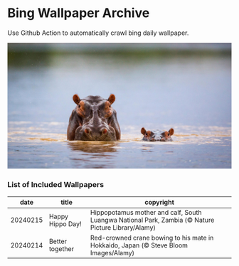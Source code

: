 # Bing Wallpaper Archive

Use Github Action to automatically crawl bing daily wallpaper.

![Happy Hippo Day!](./archive/20240215.jpg)

### List of Included Wallpapers

|date|title|copyright|
|---|---|---|
|20240215|Happy Hippo Day!|Hippopotamus mother and calf, South Luangwa National Park, Zambia (© Nature Picture Library/Alamy)|
|20240214|Better together|Red-crowned crane bowing to his mate in Hokkaido, Japan (© Steve Bloom Images/Alamy)|
